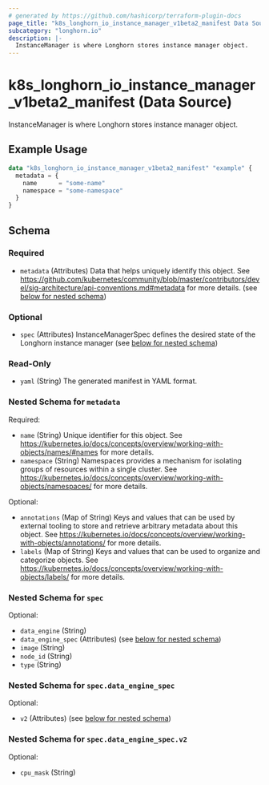 ```yaml
---
# generated by https://github.com/hashicorp/terraform-plugin-docs
page_title: "k8s_longhorn_io_instance_manager_v1beta2_manifest Data Source - terraform-provider-k8s"
subcategory: "longhorn.io"
description: |-
  InstanceManager is where Longhorn stores instance manager object.
---
```


# k8s_longhorn_io_instance_manager_v1beta2_manifest (Data Source)

InstanceManager is where Longhorn stores instance manager object.

## Example Usage

```terraform
data "k8s_longhorn_io_instance_manager_v1beta2_manifest" "example" {
  metadata = {
    name      = "some-name"
    namespace = "some-namespace"
  }
}
```

<!-- schema generated by tfplugindocs -->
## Schema

### Required

- `metadata` (Attributes) Data that helps uniquely identify this object. See https://github.com/kubernetes/community/blob/master/contributors/devel/sig-architecture/api-conventions.md#metadata for more details. (see [below for nested schema](#nestedatt--metadata))

### Optional

- `spec` (Attributes) InstanceManagerSpec defines the desired state of the Longhorn instance manager (see [below for nested schema](#nestedatt--spec))

### Read-Only

- `yaml` (String) The generated manifest in YAML format.

<a id="nestedatt--metadata"></a>
### Nested Schema for `metadata`

Required:

- `name` (String) Unique identifier for this object. See https://kubernetes.io/docs/concepts/overview/working-with-objects/names/#names for more details.
- `namespace` (String) Namespaces provides a mechanism for isolating groups of resources within a single cluster. See https://kubernetes.io/docs/concepts/overview/working-with-objects/namespaces/ for more details.

Optional:

- `annotations` (Map of String) Keys and values that can be used by external tooling to store and retrieve arbitrary metadata about this object. See https://kubernetes.io/docs/concepts/overview/working-with-objects/annotations/ for more details.
- `labels` (Map of String) Keys and values that can be used to organize and categorize objects. See https://kubernetes.io/docs/concepts/overview/working-with-objects/labels/ for more details.


<a id="nestedatt--spec"></a>
### Nested Schema for `spec`

Optional:

- `data_engine` (String)
- `data_engine_spec` (Attributes) (see [below for nested schema](#nestedatt--spec--data_engine_spec))
- `image` (String)
- `node_id` (String)
- `type` (String)

<a id="nestedatt--spec--data_engine_spec"></a>
### Nested Schema for `spec.data_engine_spec`

Optional:

- `v2` (Attributes) (see [below for nested schema](#nestedatt--spec--data_engine_spec--v2))

<a id="nestedatt--spec--data_engine_spec--v2"></a>
### Nested Schema for `spec.data_engine_spec.v2`

Optional:

- `cpu_mask` (String)
